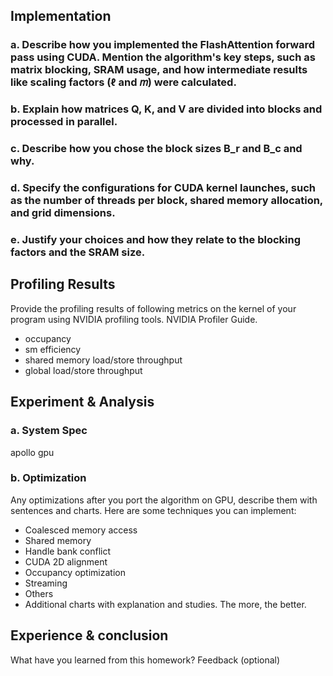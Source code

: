 ## Implementation 
### a. Describe how you implemented the FlashAttention forward pass using CUDA. Mention the algorithm's key steps, such as matrix blocking, SRAM usage, and how intermediate results like scaling factors (ℓ and 𝑚) were calculated.
### b. Explain how matrices Q, K, and V are divided into blocks and processed in parallel.
### c. Describe how you chose the block sizes B_r​ and B_c​ and why.
### d. Specify the configurations for CUDA kernel launches, such as the number of threads per block, shared memory allocation, and grid dimensions.
### e. Justify your choices and how they relate to the blocking factors and the SRAM size.  


## Profiling Results
Provide the profiling results of following metrics on the kernel of your program using NVIDIA profiling tools. NVIDIA Profiler Guide.
- occupancy
- sm efficiency
- shared memory load/store throughput
- global load/store throughput

## Experiment & Analysis
### a. System Spec  

apollo gpu  

### b. Optimization  

Any optimizations after you port the algorithm on GPU, describe them with sentences and charts. Here are some techniques you can implement:
- Coalesced memory access
- Shared memory
- Handle bank conflict
- CUDA 2D alignment
- Occupancy optimization
- Streaming
- Others
- Additional charts with explanation and studies. The more, the better.  

## Experience & conclusion
What have you learned from this homework?
Feedback (optional)

